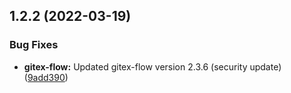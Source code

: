 ## 1.2.2 (2022-03-19)


### Bug Fixes

* **gitex-flow:** Updated gitex-flow version 2.3.6 (security update) ([9add390](https://github.com/gitex-flow/gitex-flow-vscode/commits/9add3900f4149fa7d1ff1f04d08d676dc96d8703))



